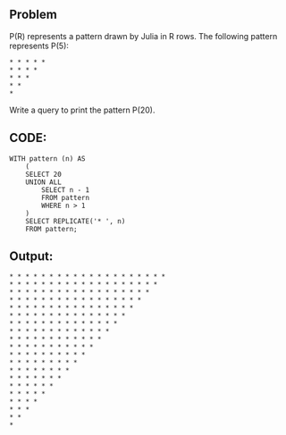 ## Problem

P(R) represents a pattern drawn by Julia in R rows. The following pattern represents P(5):

    * * * * * 
    * * * * 
    * * * 
    * * 
    *

Write a query to print the pattern P(20).

## CODE:

    WITH pattern (n) AS 
		(
    	SELECT 20
    	UNION ALL
    		SELECT n - 1 
			FROM pattern 
			WHERE n > 1
		)
		SELECT REPLICATE('* ', n) 
		FROM pattern;
    
## Output:

    * * * * * * * * * * * * * * * * * * * * 
    * * * * * * * * * * * * * * * * * * * 
    * * * * * * * * * * * * * * * * * * 
    * * * * * * * * * * * * * * * * * 
    * * * * * * * * * * * * * * * * 
    * * * * * * * * * * * * * * * 
    * * * * * * * * * * * * * * 
    * * * * * * * * * * * * * 
    * * * * * * * * * * * * 
    * * * * * * * * * * * 
    * * * * * * * * * * 
    * * * * * * * * * 
    * * * * * * * * 
    * * * * * * * 
    * * * * * * 
    * * * * * 
    * * * * 
    * * * 
    * * 
    * 



